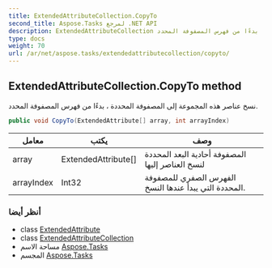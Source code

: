 ```yaml
---
title: ExtendedAttributeCollection.CopyTo
second_title: Aspose.Tasks لمرجع .NET API
description: ExtendedAttributeCollection طريقة. نسخ عناصر هذه المجموعة إلى المصفوفة المحددة  بدءًا من فهرس المصفوفة المحدد.
type: docs
weight: 70
url: /ar/net/aspose.tasks/extendedattributecollection/copyto/
---
```

## ExtendedAttributeCollection.CopyTo method

نسخ عناصر هذه المجموعة إلى المصفوفة المحددة ، بدءًا من فهرس المصفوفة المحدد.

```csharp
public void CopyTo(ExtendedAttribute[] array, int arrayIndex)
```

| معامل | يكتب | وصف |
| --- | --- | --- |
| array | ExtendedAttribute[] | المصفوفة أحادية البعد المحددة لنسخ العناصر إليها |
| arrayIndex | Int32 | الفهرس الصفري للمصفوفة المحددة التي يبدأ عندها النسخ. |

### أنظر أيضا

* class [ExtendedAttribute](../../extendedattribute/)
* class [ExtendedAttributeCollection](../)
* مساحة الاسم [Aspose.Tasks](../../extendedattributecollection/)
* المجسم [Aspose.Tasks](../../../)


